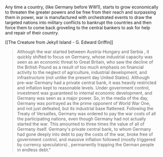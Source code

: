 Any time a country, (like Germany before WW1), starts to grow economically to threaten the greater powers and be free from their reach and surpassing them in power, war is manufactured with orchestrated events to draw the targeted nations into military conflicts to bankrupt the countries and then force them to come back groveling to the central bankers to ask for help and repair of their country.

[[The Creature from Jekyll Island - G. Edward Griffin]]

> Although the war started between Austria-Hungary and Serbia , it quickly shifted to focus on Germany, whose industrial capacity was seen as an economic threat to Great Britain, who saw the decline of the British Pound as a result of too much emphasis on financial activity to the neglect of agriculture, industrial development, and infrastructure (not unlike the present day United States). Although pre-war Germany had a private central bank, it was heavily restricted and inflation kept to reasonable levels. Under government control, investment was guaranteed to internal economic development, and Germany was seen as a major power. So, in the media of the day, Germany was portrayed as the prime opponent of World War One, and not just defeated, but its industrial base flattened. Following the Treaty of Versailles, Germany was ordered to pay the war costs of all the participating nations, even though Germany had not actually started the war. This amounted to three times the value of all of Germany itself. Germany's private central bank, to whom Germany had gone deeply into debt to pay the costs of the war, broke free of government control, and massive inflation followed (mostly triggered by currency speculators) , permanently trapping the German people in endless debt."